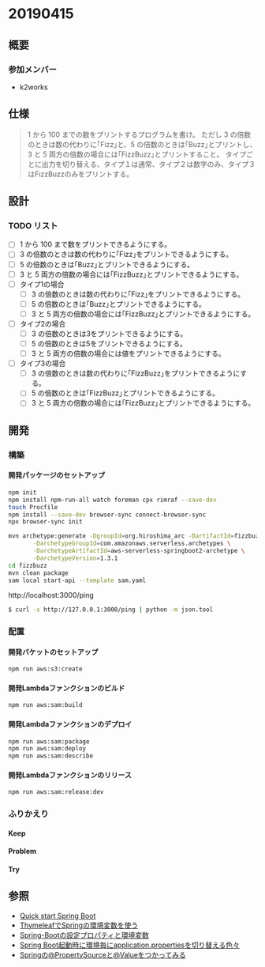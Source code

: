 # 20190415

## 概要

### 参加メンバー

- k2works

## 仕様
> 1 から 100 までの数をプリントするプログラムを書け。
> ただし 3 の倍数のときは数の代わりに｢Fizz｣と、5 の倍数のときは｢Buzz｣とプリントし、3 と 5 両方の倍数の場合には｢FizzBuzz｣とプリントすること。
> タイプごとに出力を切り替える、タイプ１は通常、タイプ２は数字のみ、タイプ３はFizzBuzzのみをプリントする。

## 設計

### TODO リスト
- [ ] 1 から 100 まで数をプリントできるようにする。
- [ ] 3 の倍数のときは数の代わりに｢Fizz｣をプリントできるようにする。
- [ ] 5 の倍数のときは｢Buzz｣とプリントできるようにする。
- [ ] 3 と 5 両方の倍数の場合には｢FizzBuzz｣とプリントできるようにする。
- [ ] タイプ1の場合
  - [ ] 3 の倍数のときは数の代わりに｢Fizz｣をプリントできるようにする。
  - [ ] 5 の倍数のときは｢Buzz｣とプリントできるようにする。
  - [ ] 3 と 5 両方の倍数の場合には｢FizzBuzz｣とプリントできるようにする。
- [ ] タイプ2の場合
  - [ ] 3 の倍数のときは3をプリントできるようにする。
  - [ ] 5 の倍数のときは5をプリントできるようにする。
  - [ ] 3 と 5 両方の倍数の場合には値をプリントできるようにする。
- [ ] タイプ3の場合
  - [ ] 3 の倍数のときは数の代わりに｢FizzBuzz｣をプリントできるようにする。
  - [ ] 5 の倍数のときは｢FizzBuzz｣とプリントできるようにする。
  - [ ] 3 と 5 両方の倍数の場合には｢FizzBuzz｣とプリントできるようにする。

## 開発

### 構築

#### 開発パッケージのセットアップ

```bash
npm init
npm install npm-run-all watch foreman cpx rimraf --save-dev
touch Procfile
npm install --save-dev browser-sync connect-browser-sync
npx browser-sync init
```

```bash
mvn archetype:generate -DgroupId=org.hiroshima_arc -DartifactId=fizzbuzz -Dversion=1.0-SNAPSHOT \
       -DarchetypeGroupId=com.amazonaws.serverless.archetypes \
       -DarchetypeArtifactId=aws-serverless-springboot2-archetype \
       -DarchetypeVersion=1.3.1
cd fizzbuzz
mvn clean package
sam local start-api --template sam.yaml
```

http://localhost:3000/ping
```bash
$ curl -s http://127.0.0.1:3000/ping | python -m json.tool
```

### 配置

#### 開発バケットのセットアップ

```bash
npm run aws:s3:create
```

#### 開発Lambdaファンクションのビルド

```bash
npm run aws:sam:build
```

#### 開発Lambdaファンクションのデプロイ

```bash
npm run aws:sam:package
npm run aws:sam:deploy
npm run aws:sam:describe
```

#### 開発Lambdaファンクションのリリース

```bash
npm run aws:sam:release:dev
```

### ふりかえり

#### Keep

#### Problem

#### Try

## 参照

- [Quick start Spring Boot](https://github.com/awslabs/aws-serverless-java-container/wiki/Quick-start---Spring-Boot)
- [ThymeleafでSpringの環境変数を使う](https://blog.tagbangers.co.jp/ja/2015/01/18/thymeleaf-environment-properties)
- [Spring-Bootの設定プロパティと環境変数](https://qiita.com/NewGyu/items/d51f527c7199b746c6b6)
- [Spring Boot起動時に環境毎にapplication.propertiesを切り替える色々](https://qiita.com/NagaokaKenichi/items/fd9b5e698776fe9b9cc4)
- [Springの@PropertySourceと@Valueをつかってみる](https://qiita.com/toshiro3/items/56a4d03658d31ef1f939)